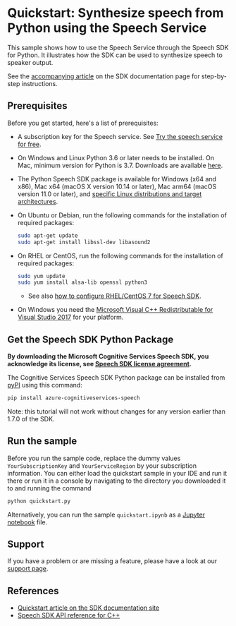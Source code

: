 # Quickstart: Synthesize speech from Python using the Speech Service

This sample shows how to use the Speech Service through the Speech SDK for Python. It illustrates how the SDK can be used to synthesize speech to speaker output.

See the [accompanying article](https://docs.microsoft.com/azure/cognitive-services/speech-service/quickstarts/text-to-speech?tabs=dotnet%2Clinux%2Cjre%2Cwindowsinstall&pivots=programming-language-python) on the SDK documentation page for step-by-step instructions.

## Prerequisites

Before you get started, here's a list of prerequisites:

* A subscription key for the Speech service. See [Try the speech service for free](https://docs.microsoft.com/azure/cognitive-services/speech-service/get-started).
* On Windows and Linux Python 3.6 or later needs to be installed. On Mac, minimum version for Python is 3.7. Downloads are available [here](https://www.python.org/downloads/).
* The Python Speech SDK package is available for Windows (x64 and x86), Mac x64 (macOS X version 10.14 or later), Mac arm64 (macOS version 11.0 or later), and [specific Linux distributions and target architectures](https://docs.microsoft.com/azure/cognitive-services/speech-service/speech-sdk?tabs=linux).
* On Ubuntu or Debian, run the following commands for the installation of required packages:
  ```sh
  sudo apt-get update
  sudo apt-get install libssl-dev libasound2
  ```

* On RHEL or CentOS, run the following commands for the installation of required packages:
  ```sh
  sudo yum update
  sudo yum install alsa-lib openssl python3
  ```

  * See also [how to configure RHEL/CentOS 7 for Speech SDK](https://docs.microsoft.com/azure/cognitive-services/speech-service/how-to-configure-rhel-centos-7).

* On Windows you need the [Microsoft Visual C++ Redistributable for Visual Studio 2017](https://support.microsoft.com/help/2977003/the-latest-supported-visual-c-downloads) for your platform.

## Get the Speech SDK Python Package

**By downloading the Microsoft Cognitive Services Speech SDK, you acknowledge its license, see [Speech SDK license agreement](https://aka.ms/csspeech/license).**

The Cognitive Services Speech SDK Python package can be installed from [pyPI](https://pypi.org/) using this command:

```sh
pip install azure-cognitiveservices-speech
```

Note: this tutorial will not work without changes for any version earlier than 1.7.0 of the SDK.

## Run the sample

Before you run the sample code, replace the dummy values `YourSubscriptionKey` and `YourServiceRegion` by your subscription information.
You can either load the quickstart sample in your IDE and run it there or run it in a console by navigating to the directory you downloaded it to and running the command

```sh
python quickstart.py
```

Alternatively, you can run the sample `quickstart.ipynb` as a [Jupyter notebook](https://jupyter.org) file.

## Support

If you have a problem or are missing a feature, please have a look at our [support page](https://docs.microsoft.com/azure/cognitive-services/speech-service/support).

## References

* [Quickstart article on the SDK documentation site](https://docs.microsoft.com/azure/cognitive-services/speech-service/quickstart-text-to-speech-python)
* [Speech SDK API reference for C++](https://aka.ms/csspeech/pythonref)